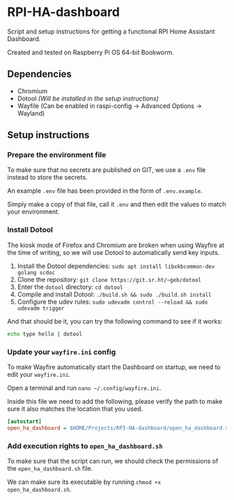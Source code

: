 # RPI-HA-dashboard
Script and setup instructions for getting a functional RPI Home Assistant Dashboard.

Created and tested on Raspberry Pi OS 64-bit Bookworm.


## Dependencies
- Chromium
- Dotool *(Will be installed in the setup instructions)*
- Wayfile (Can be enabled in raspi-config -> Advanced Options -> Wayland)


## Setup instructions
### Prepare the environment file
To make sure that no secrets are published on GIT, we use a `.env` file instead to store the secrets.

An example `.env` file has been provided in the form of `.env.example`.

Simply make a copy of that file, call it `.env` and then edit the values to match your environment.



### Install Dotool
The kiosk mode of Firefox and Chromium are broken when using Wayfire at the time of writing, so we will use Dotool to automatically send key inputs.

1. Install the Dotool dependencies: `sudo apt install libxkbcommon-dev golang scdoc`
2. Clone the repository: `git clone https://git.sr.ht/~geb/dotool`
3. Enter the `dotool` directory: `cd dotool`
4. Compile and install Dotool: `./build.sh && sudo ./build.sh install`
5. Configure the udev rules: `sudo udevadm control --reload && sudo udevadm trigger`

And that should be it, you can try the following command to see if it works: 
```sh
echo type hello | dotool
```


### Update your `wayfire.ini` config
To make Wayfire automatically start the Dashboard on startup, we need to edit your `wayfire.ini`.

Open a terminal and run `nano ~/.config/wayfire.ini`.

Inside this file we need to add the following, please verify the path to make sure it also matches the location that you used.

```ini
[autostart]
open_ha_dashboard = $HOME/Projects/RPI-HA-dashboard/open_ha_dashboard.sh
```

### Add execution rights to `open_ha_dashboard.sh`
To make sure that the script can run, we should check the permissions of the `open_ha_dashboard.sh` file.

We can make sure its executable by running `chmod +x open_ha_dashboard.sh`.
